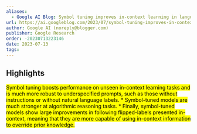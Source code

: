 ```yaml
---
aliases:
  - Google AI Blog: Symbol tuning improves in-context learning in language models
url: https://ai.googleblog.com/2023/07/symbol-tuning-improves-in-context.html
author: Google AI (noreply@blogger.com)
publisher: Google Research
order: -20230713223146
date: 2023-07-13
tags:
---
```


## Highlights
<mark>Symbol tuning boosts performance on unseen in-context learning tasks and is much more robust to underspecified prompts, such as those without instructions or without natural language labels. * Symbol-tuned models are much stronger at algorithmic reasoning tasks. * Finally, symbol-tuned models show large improvements in following flipped-labels presented in-context, meaning that they are more capable of using in-context information to override prior knowledge.</mark>

